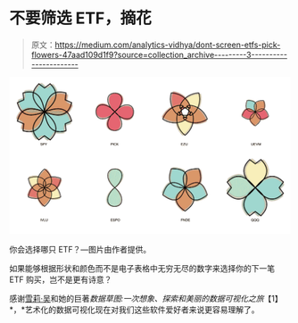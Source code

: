 # 不要筛选 ETF，摘花

> 原文：<https://medium.com/analytics-vidhya/dont-screen-etfs-pick-flowers-47aad109d1f9?source=collection_archive---------3----------------------->

![](img/c0198c15398891b193f803f27b4fa460.png)

你会选择哪只 ETF？—图片由作者提供。

如果能够根据形状和颜色而不是电子表格中无穷无尽的数字来选择你的下一笔 ETF 购买，岂不是更有诗意？

感谢[雪莉·吴](https://medium.com/u/4607b4069d83?source=post_page-----47aad109d1f9--------------------------------)和她的巨著*数据草图:一次想象、探索和美丽的数据可视化之旅*【1】*，*艺术化的数据可视化现在对我们这些软件爱好者来说更容易理解了。